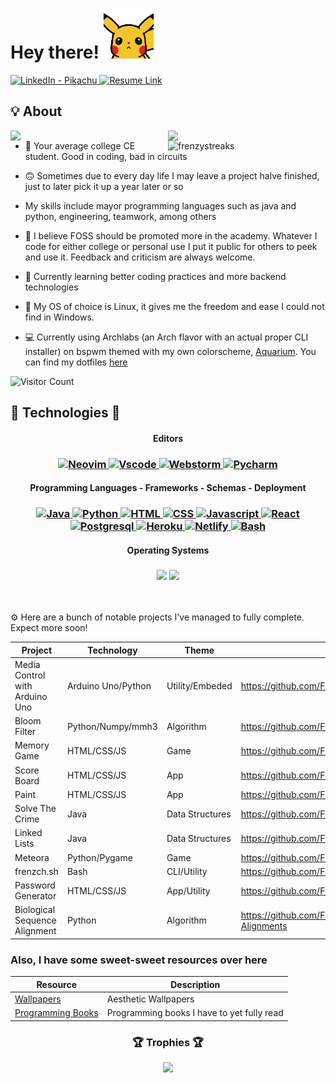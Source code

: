 
# Hey there! <img src="https://raw.githubusercontent.com/FrenzyExists/FrenzyExists/master/pikahello.gif" width="80px">

<a target="_blank" href="https://www.linkedin.com/in/pikachu-%E2%9A%A1-74aaa6225" target="_blank">
   <img alt="LinkedIn - Pikachu" src="https://img.shields.io/badge/LinkedIn-0077B5.svg?&style=for-the-badge&logo=linkedin&logoColor=white" />
</a>
<a target="_blank" href="https://www.linkedin.com/in/pikachu-%E2%9A%A1/overlay/1635486540638/single-media-viewer?type=DOCUMENT&profileId=ACoAADiUnqoB1g2S1FtRImZZc1P7vKeePkFoXcA&lipi=urn%3Ali%3Apage%3Ad_flagship3_profile_view_base%3BvI3EmVJlTLWliG7dEPZNKg%3D%3D" target="_blank">
   <img alt="Resume Link" src="https://img.shields.io/badge/Resume-7394a0?logo=academia&style=for-the-badge" />
</a>


<!-- ![](https://komarev.com/ghpvc/?username=frenzyexists&style=flat-square) -->


## 💡 About
<a href="https://github.com/FrenzyExists">
  <img align="right" width="50%" src="https://github-readme-stats.vercel.app/api?username=FrenzyExists&show_icons=true&title_color=E6DFB8&text_color=cddbf9&icon_color=caf6bb&bg_color=20202A">
  <img align="right" width="50%" src="https://github-readme-streak-stats.herokuapp.com/?user=FrenzyExists&currStreakLabel=E6DFB8&sideLabels=cddbf9&currStreakNum=caf6bb&sideNums=E6DFB8&dates=E6DFB8&ring=cddbf9&fire=cddbf9&stroke=caf6bb&background=20202A">
  <img align="right" width="50%" src="https://github-readme-stats.vercel.app/api/top-langs/?username=frenzyexists&layout=compact&title_color=E6DFB8&text_color=cddbf9&icon_color=caf6bb&bg_color=20202A" alt="frenzystreaks" />
</a>

- 📓 Your average college CE student. Good in coding, bad in circuits

- 🙃 Sometimes due to every day life I may leave a project halve finished, just to later pick it up a year later or so

- My skills include mayor programming languages such as java and python, engineering, teamwork, among others

- 👯 I believe FOSS should be promoted more in the academy. Whatever I code for either college or personal use I put it public for others to peek and use it. Feedback and criticism are always welcome. 

- 🌱 Currently learning better coding practices and more backend technologies

- 👾 My OS of choice is Linux, it gives me the freedom and ease I could not find in Windows.

- 💻 Currently using Archlabs (an Arch flavor with an actual proper CLI installer) on bspwm themed with my own colorscheme, [Aquarium](https://github.com/FrenzyExists/aquarium-vim). You can find my dotfiles [here](https://github.com/FrenzyExists/dotfiles)

![Visitor Count](https://profile-counter.glitch.me/frenzyexists/count.svg)

## 💙 Technologies 💙

<h4 align="center">Editors</h4>

<h3 align="center">
   <a target="_blank" href="https://www.linkedin.com/in/pikachu-%E2%9A%A1-74aaa6225" target="_blank">
      <img alt="Neovim" src="https://img.shields.io/badge/Neovim-6a7cb5.svg?&style=for-the-badge&logo=neovim&logoColor=white" />
   </a>
   <a target="_blank" href="https://www.linkedin.com/in/pikachu-%E2%9A%A1-74aaa6225" target="_blank">
      <img alt="Vscode" src="https://img.shields.io/badge/Vscode-4182e2.svg?&style=for-the-badge&logo=visual-studio-code&logoColor=white" />
   </a>
   <a target="_blank" href="https://www.linkedin.com/in/pikachu-%E2%9A%A1-74aaa6225" target="_blank">
      <img alt="Webstorm" src="https://img.shields.io/badge/Webstorm-e2ba41.svg?&style=for-the-badge&logo=webstorm&logoColor=black" />
   </a>
   <a target="_blank" href="https://www.linkedin.com/in/pikachu-%E2%9A%A1-74aaa6225" target="_blank">
      <img alt="Pycharm" src="https://img.shields.io/badge/Pycharm-60a57e.svg?&style=for-the-badge&logo=pycharm&logoColor=white" />
   </a>
</h3>

<h4 align="center">Programming Languages - Frameworks - Schemas - Deployment</h4>
<!-- d1ac68 -->
<h3 align="center">
   <a target="_blank" href="https://www.linkedin.com/in/pikachu-%E2%9A%A1-74aaa6225" target="_blank">
      <img alt="Java" src="https://img.shields.io/badge/Java-d18968.svg?&style=for-the-badge&logo=java&logoColor=white" />
   </a>
   <a target="_blank" href="https://www.linkedin.com/in/pikachu-%E2%9A%A1-74aaa6225" target="_blank">
      <img alt="Python" src="https://img.shields.io/badge/Python-32376b.svg?&style=for-the-badge&logo=python&logoColor=white" />
   </a>
   <a target="_blank" href="https://www.linkedin.com/in/pikachu-%E2%9A%A1-74aaa6225" target="_blank">
      <img alt="HTML" src="https://img.shields.io/badge/HTML-d1ac68.svg?&style=for-the-badge&logo=html5&logoColor=white" />
   </a>
   <a target="_blank" href="https://www.linkedin.com/in/pikachu-%E2%9A%A1-74aaa6225" target="_blank">
      <img alt="CSS" src="https://img.shields.io/badge/CSS-40326b.svg?&style=for-the-badge&logo=css3&logoColor=white" />
   </a>
   <a target="_blank" href="https://www.linkedin.com/in/pikachu-%E2%9A%A1-74aaa6225" target="_blank">
      <img alt="Javascript" src="https://img.shields.io/badge/Javascript-e2e246.svg?&style=for-the-badge&logo=javascript&logoColor=black" />
   </a>
   <a target="_blank" href="https://www.linkedin.com/in/pikachu-%E2%9A%A1-74aaa6225" target="_blank">
      <img alt="React" src="https://img.shields.io/badge/React-134d66.svg?&style=for-the-badge&logo=react&logoColor=white" />
   </a>
   <a target="_blank" href="https://www.linkedin.com/in/pikachu-%E2%9A%A1-74aaa6225" target="_blank">
      <img alt="Postgresql" src="https://img.shields.io/badge/Postgresql-23aeea.svg?&style=for-the-badge&logo=postgresql&logoColor=white" />
   </a>
   <a target="_blank" href="https://www.linkedin.com/in/pikachu-%E2%9A%A1-74aaa6225" target="_blank">
      <img alt="Heroku" src="https://img.shields.io/badge/Heroku-a65ffc.svg?&style=for-the-badge&logo=heroku&logoColor=white" />
   </a>
   <a target="_blank" href="https://www.linkedin.com/in/pikachu-%E2%9A%A1-74aaa6225" target="_blank">
      <img alt="Netlify" src="https://img.shields.io/badge/Netlify-1e1e1c.svg?&style=for-the-badge&logo=netlify&logoColor=419986" />
   </a>
   <a target="_blank" href="https://www.linkedin.com/in/pikachu-%E2%9A%A1-74aaa6225" target="_blank">
      <img alt="Bash" src="https://img.shields.io/badge/Bash-353535.svg?&style=for-the-badge&logo=gnu-bash&logoColor=green" />
   </a>
</h3>

<h4 align="center">Operating Systems</h4>

<h3 align="center">
<img src="https://img.shields.io/badge/arch_linux%20-%231793D1.svg?style=for-the-badge&logo=arch-linux&logoColor=FFFFFF">
<img src="https://img.shields.io/badge/windows%20-%230078D6.svg?style=for-the-badge&logo=windows&logoColor=FFFFFF">
</h3>

</br>

⚙️ Here are a bunch of notable projects I've managed to fully complete. Expect more soon!

Project                        |Technology        |Theme            | Location
-----------                    | --------         | --------        | --------
Media Control with Arduino Uno |Arduino Uno/Python| Utility/Embeded | https://github.com/FrenzyExists/media-stuff-with-uno
Bloom Filter                   |Python/Numpy/mmh3 | Algorithm       | https://github.com/FrenzyExists/bloom-filter-college-project
Memory Game                    |HTML/CSS/JS       | Game            | https://github.com/FrenzyExists/CodePathSITE-Prework
Score Board                    |HTML/CSS/JS       | App             | https://github.com/FrenzyExists/OneDayBootCagmpScoreboard
Paint                          |HTML/CSS/JS       | App             | https://github.com/FrenzyExists/Simple_Paint_JS
Solve The Crime                |Java              | Data Structures | https://github.com/FrenzyExists/Solve-The-Crime
Linked Lists                   |Java              | Data Structures | https://github.com/FrenzyExists/Linked-Lists-Everywhere
Meteora                        |Python/Pygame     | Game            | https://github.com/FrenzyExists/Meteora-python
frenzch.sh                     |Bash              | CLI/Utility     | https://github.com/FrenzyExists/frenzch.sh
Password Generator             |HTML/CSS/JS       | App/Utility     | https://github.com/FrenzyExists/password-generator
Biological Sequence Alignment  | Python           | Algorithm       | https://github.com/FrenzyExists/Biological-Sequence-Alignments

### Also, I have some sweet-sweet resources over here
Resource                                                               | Description
-----------                                                            | --------
[Wallpapers](https://github.com/FrenzyExists/wallpapers)               | Aesthetic Wallpapers
[Programming Books](https://github.com/FrenzyExists/programming-books) | Programming books I have to yet fully read
  
<h3 align="center">🏆 Trophies 🏆</h3>
<p align="center"><img src="https://github-profile-trophy.vercel.app/?username=frenzyexists&title=Stars,Followers,Commit,PR,Repo,MultiLanguage&theme=nord&no-frame=true&margin-w=20"></p>


<!-- ![image](https://user-images.githubusercontent.com/47986470/139616587-2e254d34-0fd1-4abe-b80c-67d92e3a7014.png) -->
